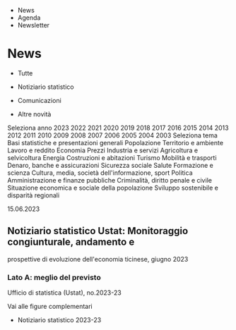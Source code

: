   * News
  * Agenda
  * Newsletter

# News

  * Tutte
  * Notiziario statistico

  * Comunicazioni

  * Altre novità

Seleziona anno 2023 2022 2021 2020 2019 2018 2017 2016 2015 2014 2013 2012
2011 2010 2009 2008 2007 2006 2005 2004 2003 Seleziona tema Basi statistiche e
presentazioni generali Popolazione Territorio e ambiente Lavoro e reddito
Economia Prezzi Industria e servizi Agricoltura e selvicoltura Energia
Costruzioni e abitazioni Turismo Mobilità e trasporti Denaro, banche e
assicurazioni Sicurezza sociale Salute Formazione e scienza Cultura, media,
società dell'informazione, sport Politica Amministrazione e finanze pubbliche
Criminalità, diritto penale e civile Situazione economica e sociale della
popolazione Sviluppo sostenibile e disparità regionali

15.06.2023

## Notiziario statistico Ustat: Monitoraggio congiunturale, andamento e
prospettive di evoluzione dell'economia ticinese, giugno 2023

### Lato A: meglio del previsto

Ufficio di statistica (Ustat), no.2023-23  

Vai alle figure complementari

  * Notiziario statistico 2023-23

